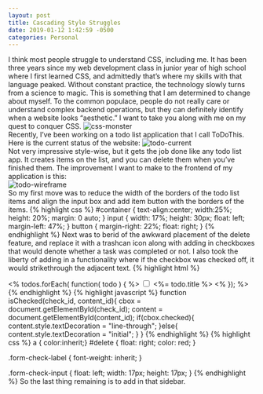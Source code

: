 ```yaml
---
layout: post
title: Cascading Style Struggles
date: 2019-01-12 1:42:59 -0500
categories: Personal
---
```


I think most people struggle to understand CSS, including me. It has been three years since my web development class in junior year of high school where I first learned CSS, and admittedly that’s where my skills with that language peaked. Without constant practice, the technology slowly turns from a science to magic. This is something that I am determined to change about myself. To the common populace, people do not really care or understand complex backend operations, but they can definitely identify when a website looks “aesthetic.” I want to take you along with me on my quest to conquer CSS.
![css-monster]({{site.url}}/{{site.baseurl}}/assets/img/css-monster.jpg)<br>
Recently, I’ve been working on a todo list application that I call ToDoThis. Here is the current status of the website:
![todo-current]({{site.url}}/{{site.baseurl}}/assets/img/todo-current.png)<br>
Not very impressive style-wise, but it gets the job done like any todo list app. It creates items on the list, and you can delete them when you’ve finished them. The improvement I want to make to the frontend of my application is this:<br>
![todo-wireframe]({{site.url}}/{{site.baseurl}}/assets/img/todo-wireframe.png)<br>
So my first move was to reduce the width of the borders of the todo list items and align the input box and add item button with the borders of the items.
{% highlight css %}
#container
{
    text-align:center;
    width:25%; 
    height: 20%;
    margin: 0 auto;
}
input
{
   width: 17%;
   height: 30px;
   float: left; 
   margin-left: 47%;
}
button
{
    margin-right: 22%;
    float: right;
}
{% endhighlight %}
Next was to berid of the awkward placement of the delete feature, and replace it with a trashcan icon along with adding in checkboxes that would denote whether a task was completed or not. I also took the liberty of adding in a functionality where if the checkbox was checked off, it would strikethrough the adjacent text.
{% highlight html %}
    <div id = "container" class="list-group">
          <% todos.forEach( function( todo ) { %>
            <span class="list-group-item list-group-item-action"> 
                    <input type="checkbox" class="form-check-input" id="check<%= todo._id %>" onclick="isChecked('check<%= todo._id %>', 'content<%= todo._id %>')">
                    <label class="form-check-label" for="check<%= todo._id %>" id="content<%= todo._id %>">
                        <%= todo.title %>
                    </label>
                <span id="delete"> 
                    <a href="/destroy/<%= todo._id %>" title="Delete this todo item">
                        <span class="glyphicon glyphicon-trash"></span>
                    </a> 
                </span>
            </span>
          <% }); %>
    </div>
{% endhighlight %}
{% highlight javascript %}
function isChecked(check_id, content_id){
    cbox = document.getElementById(check_id);
    content = document.getElementById(content_id);
    if(cbox.checked){
        content.style.textDecoration = "line-through";
    }else{
        content.style.textDecoration = "initial";
    }
}
{% endhighlight %}
{% highlight css %}
a
{
    color:inherit;}
#delete
{
    float: right;
    color: red;
}

.form-check-label
{
    font-weight: inherit;
}

.form-check-input
{
    float: left;
    width: 17px;
    height: 17px;
}
{% endhighlight %}
So the last thing remaining is to add in that sidebar. 
